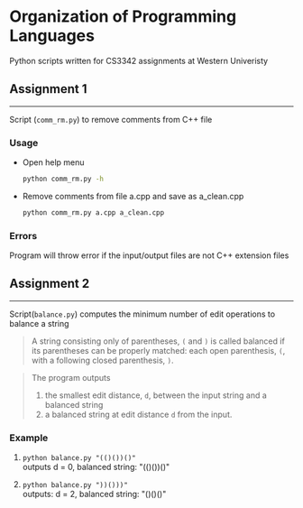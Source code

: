 # Organization of Programming Languages

Python scripts written for CS3342 assignments at Western Univeristy

## Assignment 1

---

Script (`comm_rm.py`) to remove comments from C++ file

### Usage

- Open help menu

  ```bash
  python comm_rm.py -h
  ```

- Remove comments from file a.cpp and save as a_clean.cpp

  ```bash
  python comm_rm.py a.cpp a_clean.cpp
  ```

### Errors

Program will throw error if the input/output files are not C++ extension files

## Assignment 2

---

Script(`balance.py`) computes the minimum number of edit operations to balance a string

> A string consisting only of parentheses, `(` and `)` is called balanced if its parentheses can be properly matched: each open parenthesis, `(`, with a following closed parenthesis, `)`.

> The program outputs
>
> 1. the smallest edit distance, `d`, between the input string and a balanced string
> 2. a balanced string at edit distance `d` from the input.

### Example

1. `python balance.py "(()())()"`  
   outputs d = 0, balanced string: "(()())()"

2. `python balance.py "))()))"`  
   outputs: d = 2, balanced string: "()()()"
